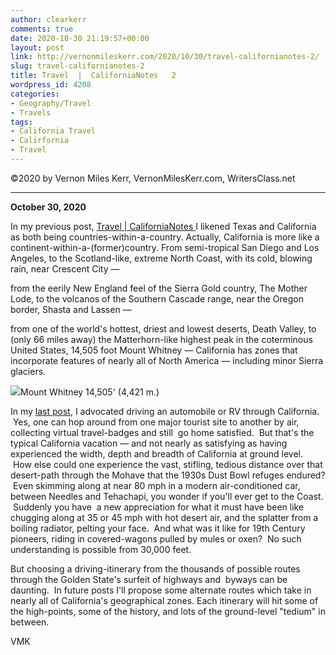 ```yaml
---
author: clearkerr
comments: true
date: 2020-10-30 21:19:57+00:00
layout: post
link: http://vernonmileskerr.com/2020/10/30/travel-californianotes-2/
slug: travel-californianotes-2
title: Travel  |  CaliforniaNotes   2
wordpress_id: 4208
categories:
- Geography/Travel
- Travels
tags:
- California Travel
- Calirfornia
- Travel
---
```


©2020 by Vernon Miles Kerr, VernonMilesKerr.com, WritersClass.net




* * *




**October 30, 2020**




In my previous post, [Travel | CaliforniaNotes ](http://vernonmileskerr.com/2020/10/28/travel-californianotes/) I likened Texas and California as both being countries-within-a-country.  Actually, California is more like a continent-within-a-(former)country.  From semi-tropical San Diego and Los Angeles, to the Scotland-like, extreme North Coast, with its cold, blowing rain, near Crescent City —






from the eerily New England feel of the Sierra Gold country, The Mother Lode, to the volcanos of the Southern Cascade range, near the Oregon border, Shasta and Lassen —







from  one of the world's hottest,  driest and lowest deserts, Death Valley, to (only 66 miles away) the Matterhorn-like highest peak in the coterminous United States, 14,505 foot Mount Whitney — California has zones that incorporate features of nearly all of North America — including minor Sierra glaciers. 





[![](https://vernonmileskerr.files.wordpress.com/2020/10/screen-shot-2020-10-30-at-12.55.44-pm.png?w=900)](https://vernonmileskerr.files.wordpress.com/2020/10/screen-shot-2020-10-30-at-12.55.44-pm.png)Mount Whitney 14,505' (4,421 m.)




In my [last post](http://vernonmileskerr.com/2020/10/28/travel-californianotes/), I advocated driving an automobile or RV through California.  Yes, one can hop around from one major tourist site to another by air, collecting virtual travel-badges and still  go home satisfied.  But that's the typical California vacation — and not nearly as satisfying as having experienced the width, depth and breadth of California at ground level.  How else could one experience the vast, stifling, tedious distance over that desert-path through the Mohave that the 1930s Dust Bowl refuges endured?  Even skimming along at near 80 mph in a modern air-conditioned car, between Needles and Tehachapi, you wonder if you'll ever get to the Coast.  Suddenly you have  a new appreciation for what it must have been like chugging along at 35 or 45 mph with hot desert air, and the splatter from a boiling radiator, pelting your face.  And what was it like for 19th Century pioneers, riding in covered-wagons pulled by mules or oxen?  No such understanding is possible from 30,000 feet.




But choosing a driving-itinerary from the thousands of possible routes through the Golden State's surfeit of highways and  byways can be daunting.  In future posts I'll propose some alternate routes which take in nearly all of California's geographical zones. Each itinerary will hit some of the high-points, some of the history, and lots of the ground-level "tedium" in between.




VMK









